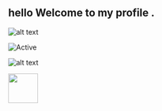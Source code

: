 ##  hello  Welcome to my profile .

![alt text](https://i.pinimg.com/originals/69/8a/03/698a03c9101487ecd2bdf4c5f2225df9.gif)



![Active](https://img.shields.io/badge/%F0%9F%8C%8E-French-9cf)

![alt text](https://i.imgur.com/4M7IWwP.gif)


<a href="https://discord.gg/TkCcSu2"><img src="https://upload.wikimedia.org/wikipedia/fr/thumb/0/05/Discord.svg/1200px-Discord.svg.png" width="60"></a>  
